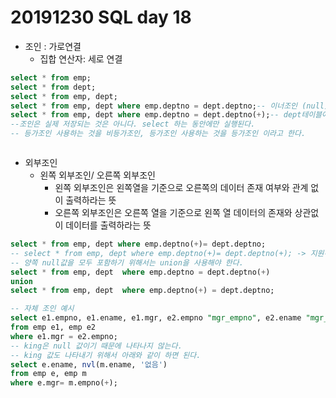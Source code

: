 # 20191230 SQL day 18

- 조인 : 가로연결
  - 집합 연산자: 세로 연결

```sql
select * from emp;
select * from dept;
select * from emp, dept;
select * from emp, dept where emp.deptno = dept.deptno;-- 이너조인 (null)은 제외시킨다.
select * from emp, dept where emp.deptno = dept.deptno(+);-- dept테이블에 조인하는 동안만큼 null로 해준다.(아우터조인)
--조인은 실제 저장되는 것은 아니다. select 하는 동안에만 실행된다.
-- 등가조인 사용하는 것을 비등가조인, 등가조인 사용하는 것을 등가조인 이라고 한다.



```

- 외부조인
  - 왼쪽 외부조인/ 오른쪽 외부조인
    - 왼쪽 외부조인은 왼쪽열을 기준으로 오른쪽의 데이터 존재 여부와 관계 없이 출력하라는 뜻 
    - 오른쪽 외부조인은 오른쪽 열을 기준으로 왼쪽 열 데이터의 존재와 상관없이 데이터를 출력하라는 뜻

```sql
select * from emp, dept where emp.deptno(+)= dept.deptno;
-- select * from emp, dept where emp.deptno(+)= dept.deptno(+); -> 지원하지 않는다.
-- 양쪽 null값을 모두 포함하기 위해서는 union을 사용해야 한다.
select * from emp, dept  where emp.deptno = dept.deptno(+)
union
select * from emp, dept  where emp.deptno(+) = dept.deptno;
```



```sql
-- 자체 조인 예시
select e1.empno, e1.ename, e1.mgr, e2.empno "mgr_empno", e2.ename "mgr_ename"
from emp e1, emp e2
where e1.mgr = e2.empno;
-- king은 null 값이기 때문에 나타나지 않는다.
-- king 값도 나타내기 위해서 아래와 같이 하면 된다.
select e.ename, nvl(m.ename, '없음')
from emp e, emp m
where e.mgr= m.empno(+);
```


